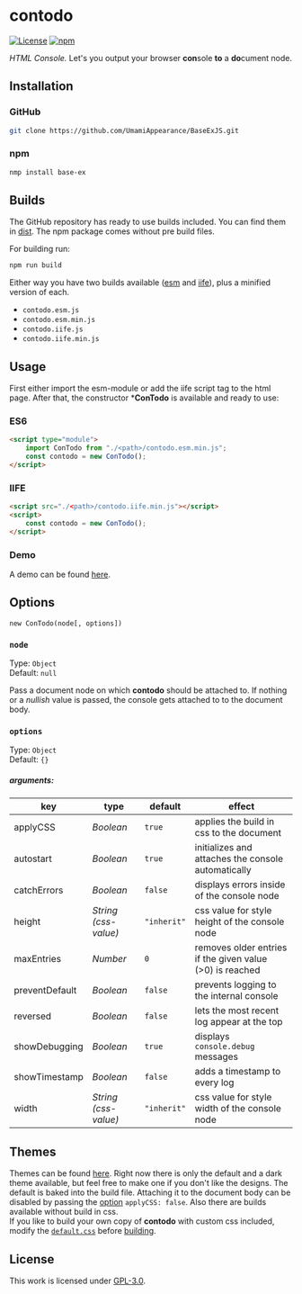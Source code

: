 # contodo

[![License](https://img.shields.io/github/license/UmamiAppearance/contodo?color=009911&style=for-the-badge)](./LICENSE)
[![npm](https://img.shields.io/npm/v/contodo?color=%23009911&style=for-the-badge)](https://www.npmjs.com/package/contodo)

_HTML Console._ Let's you output your browser **con**sole **to** a **do**cument node.


## Installation
### GitHub
```sh
git clone https://github.com/UmamiAppearance/BaseExJS.git
```

### npm
```sh
nmp install base-ex
```

## Builds
The GitHub repository has ready to use builds included. You can find them in [dist](https://github.com/UmamiAppearance/contodo/tree/main/dist). The npm package comes without pre build files. 

For building run:
```sh
npm run build
```

Either way you have two builds available ([esm](https://developer.mozilla.org/en-US/docs/Web/JavaScript/Guide/Modules) and [iife](https://developer.mozilla.org/en-US/docs/Glossary/IIFE)), plus a minified version of each. 
* ``contodo.esm.js``
* ``contodo.esm.min.js``
* ``contodo.iife.js``
* ``contodo.iife.min.js``


## Usage
First either import the esm-module or add the iife script tag to the html page. After that, the constructor ***ConTodo** is available and ready to use:

### ES6
```html
<script type="module">
    import ConTodo from "./<path>/contodo.esm.min.js";
    const contodo = new ConTodo();
</script>
```

### IIFE
```html
<script src="./<path>/contodo.iife.min.js"></script>
<script>
    const contodo = new ConTodo();
</script>
```

### Demo
A demo can be found [here](https://umamiappearance.github.io/contodo/examples/demo.html).


## Options
`new ConTodo(node[, options])`

### `node`
Type: `Object`  
Default: `null`  

Pass a document node on which **contodo** should be attached to. If nothing or a _nullish_ value is passed, the console gets attached to to the document body.

### `options`
Type: `Object`  
Default: `{}`  

##### arguments:
| key            | type                 | default     | effect                                                   |
| -------------- | -------------------- | ----------- | -------------------------------------------------------- |
| applyCSS       | _Boolean_            | `true`      | applies the build in css to the document                 |
| autostart      | _Boolean_            | `true`      | initializes and attaches the console automatically       |
| catchErrors    | _Boolean_            | `false`     | displays errors inside of the console node               |
| height         | _String (css-value)_ | `"inherit"` | css value for style height of the console node           |
| maxEntries     | _Number_             | `0`         | removes older entries if the given value (>0) is reached |
| preventDefault | _Boolean_            | `false`     | prevents logging to the internal console                 |
| reversed       | _Boolean_            | `false`     | lets the most recent log appear at the top               |
| showDebugging  | _Boolean_            | `true`      | displays `console.debug` messages                        |
| showTimestamp  | _Boolean_            | `false`     | adds a timestamp to every log                            |
| width          | _String (css-value)_ | `"inherit"` | css value for style width of the console node            |


## Themes
Themes can be found [here](./themes/). Right now there is only the default and a dark theme available, but feel free to make one if you don't like the designs. The default is baked into the build file. Attaching it to the document body can be disabled by passing the [option](#options-1) `applyCSS: false`. Also there are builds available without build in css.  
If you like to build your own copy of **contodo** with custom css included, modify the [`default.css`](./themes/default.css) before [building](#builds).


## License
This work is licensed under [GPL-3.0](https://opensource.org/licenses/GPL-3.0).
